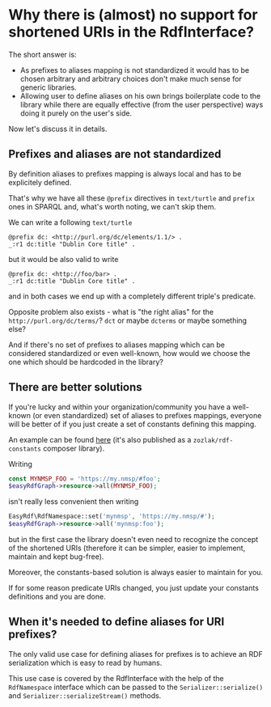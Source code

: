 # Why there is (almost) no support for shortened URIs in the RdfInterface?

The short answer is:

* As prefixes to aliases mapping is not standardized it would has to be chosen arbitrary and arbitrary choices don't make much sense for generic libraries.
* Allowing user to define aliases on his own brings boilerplate code to the library 
  while there are equally effective (from the user perspective) ways doing it purely on the user's side.

Now let's discuss it in details.

## Prefixes and aliases are not standardized

By definition aliases to prefixes mapping is always local and has to be explicitely defined.

That's why we have all these `@prefix` directives in `text/turtle` and `prefix` ones in SPARQL and, what's worth noting,
we can't skip them.

We can write a following `text/turtle`
```
@prefix dc: <http://purl.org/dc/elements/1.1/> .
_:r1 dc:title "Dublin Core title" .
```
but it would be also valid to write
```
@prefix dc: <http://foo/bar> .
_:r1 dc:title "Dublin Core title" .
```
and in both cases we end up with a completely different triple's predicate.

Opposite problem also exists - what is "the right alias" for the `http://purl.org/dc/terms/`?
`dct` or maybe `dcterms` or maybe something else?

And if there's no set of prefixes to aliases mapping which can be considered standardized or even well-known,
how would we choose the one which should be hardcoded in the library?

## There are better solutions

If you're lucky and within your organization/community you have a well-known (or even standardized) set of aliases to prefixes mappings,
everyone will be better of if you just create a set of constants defining this mapping.

An example can be found [here](https://github.com/zozlak/RdfConstants/blob/master/src/zozlak/RdfConstants.php)
(it's also published as a `zozlak/rdf-constants` composer library).

Writing
```php
const MYNMSP_FOO = 'https://my.nmsp/#foo';
$easyRdfGraph->resource->all(MYNMSP_FOO);
```
isn't really less convenient then writing
```php
EasyRdf\RdfNamespace::set('mynmsp', 'https://my.nmsp/#');
$easyRdfGraph->resource->all('mynmsp:foo');
```
but in the first case the library doesn't even need to recognize the concept of the shortened URIs
(therefore it can be simpler, easier to implement, maintain and kept bug-free).

Moreover, the constants-based solution is always easier to maintain for you.

If for some reason predicate URIs changed, you just update your constants definitions and you are done.

## When it's needed to define aliases for URI prefixes?

The only valid use case for defining aliases for prefixes is to achieve an RDF serialization which is easy to read by humans.

This use case is covered by the RdfInterface with the help of the `RdfNamespace` interface which can be passed
to the `Serializer::serialize()` and `Serializer::serializeStream()` methods.
